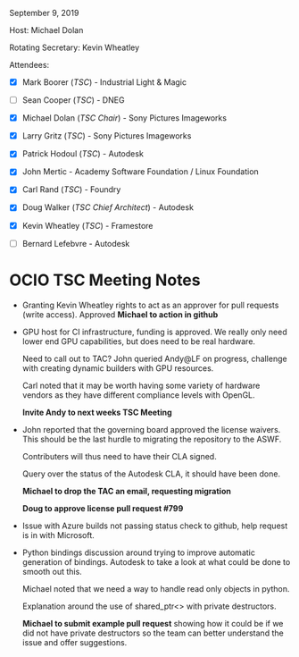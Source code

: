 <!-- SPDX-License-Identifier: CC-BY-4.0 -->
<!-- Copyright Contributors to the OpenColorIO Project. -->

September 9, 2019

Host: Michael Dolan

Rotating Secretary: Kevin Wheatley

Attendees:
  * [X] Mark Boorer (_TSC_) - Industrial Light & Magic
  * [ ] Sean Cooper (_TSC_) - DNEG
  * [X] Michael Dolan (_TSC Chair_) - Sony Pictures Imageworks
  * [X] Larry Gritz (_TSC_) - Sony Pictures Imageworks
  * [X] Patrick Hodoul (_TSC_) - Autodesk
  * [X] John Mertic - Academy Software Foundation / Linux Foundation
  * [X] Carl Rand (_TSC_) - Foundry
  * [X] Doug Walker (_TSC Chief Architect_) - Autodesk
  * [X] Kevin Wheatley (_TSC_) - Framestore
  * [ ] Bernard Lefebvre - Autodesk


# **OCIO TSC Meeting Notes**

* Granting Kevin Wheatley rights to act as an approver for pull requests (write access). Approved **Michael to action in github**

* GPU host for CI infrastructure, funding is approved. We really only need lower end GPU capabilities, but does need to be real hardware.

  Need to call out to TAC? John queried Andy@LF on progress, challenge with creating dynamic builders with GPU resources.

  Carl noted that it may be worth having some variety of hardware vendors as they have different compliance levels with OpenGL.

  **Invite Andy to next weeks TSC Meeting**

* John reported that the governing board approved the license waivers. This should be the last hurdle to migrating the repository to the ASWF.

  Contributers will thus need to have their CLA signed.

  Query over the status of the Autodesk CLA, it should have been done.

  **Michael to drop the TAC an email, requesting migration**

  **Doug to approve license pull request #799**

* Issue with Azure builds not passing status check to github, help request is in with Microsoft.

* Python bindings discussion around trying to improve automatic generation of bindings. Autodesk to take a look at what could be done to smooth out this.

  Michael noted that we need a way to handle read only objects in python.

  Explanation around the use of shared_ptr<> with private destructors.

  **Michael to submit example pull request** showing how it could be if we did not have private destructors so the team can better understand the issue and offer suggestions.

